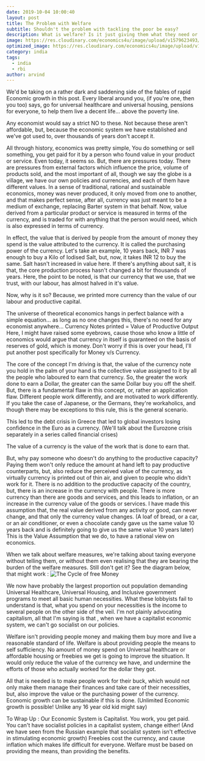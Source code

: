 ```yaml
---
date: 2019-10-04 10:00:40
layout: post
title: The Problem with Welfare
subtitle: Shouldn't the problem with tackling the poor be easy?
description: What is welfare? Is it just giving them what they need or making them work for what they want?
image: https://res.cloudinary.com/economics4u/image/upload/v1579623493/homeless_f9aybh.jpg
optimized_image: https://res.cloudinary.com/economics4u/image/upload/v1579623493/homeless_f9aybh.jpg
category: india
tags:
  - india
  - rbi
author: arvind
---
```


We'd be taking on a rather dark and saddening side of the fables of rapid Economic growth in this post. Every liberal around you, (if you're one, then you too) says, go for universal healthcare and universal housing, pensions for everyone, to help them live a decent life... above the poverty line.

Any economist would say a strict NO to these. Not because these aren't affordable, but, because the economic system we have established and we've got used to, over thousands of years don't accept it.

All through history, economics was pretty simple, You do something or sell something, you get paid for it by a person who found value in your product or service. Even today, it seems so. But, there are pressures today. There are pressures from external factors which influence the price, volume of products sold, and the most important of all, though we say the globe is a village, we have our own policies and currencies, and each of them have different values.
In a sense of traditional, rational and sustainable economics, money was never produced, it only moved from one to another, and that makes perfect sense, after all, currency was just meant to be a medium of exchange, replacing Barter system in that behalf.
Now, value derived from a particular product or service is measured in terms of the currency, and is traded for with anything that the person would need, which is also expressed in terms of currency.

In effect, the value that is derived by people from the amount of money they spend is the value attributed to the currency. It is called the purchasing power of the currency. Let's take an example, 10 years back, INR 7 was enough to buy a Kilo of Iodised Salt, but, now, it takes INR 12 to buy the same. Salt hasn't increased in value here. If there's anything about salt, it is that, the core production process hasn't changed a bit for thousands of years. Here, the point to be noted, is that our currency that we use, that we trust, with our labour, has almost halved in it's value.

Now, why is it so? Because, we printed more currency than the value of our labour and productive capital.

The universe of theoretical economics hangs in perfect balance with a simple equation... as long as no one changes this, there's no need for any economist anywhere...
Currency Notes printed = Value of Productive Output
Here, I might have raised some eyebrows, cause those who know a little of economics would argue that currency in itself is guaranteed on the basis of reserves of gold, which is money. Don't worry if this is over your head, I'll put another post specifically for Money v/s Currency.

The core of the concept I'm driving is that, the value of the currency note you hold in the palm of your hand is the collective value assigned to it by all the people who laboured to earn that currency.
So, the greater the work done to earn a Dollar, the greater can the same Dollar buy you off the shelf.
But, there is a fundamental flaw in this concept, or, rather an application flaw. Different people work differently, and are motivated to work differently. If you take the case of Japanese, or the Germans, they're workaholics, and though there may be exceptions to this rule, this is the general scenario.

This led to the debt crisis in Greece that led to global investors losing confidence in the Euro as a currency. (We'll talk about the Eurozone crisis separately in a series called financial crises)

The value of a currency is the value of the work that is done to earn that.

But, why pay someone who doesn't do anything to the productive capacity? Paying them won't only reduce the amount at hand left to pay productive counterparts, but, also reduce the perceived value of the currency, as virtually currency is printed out of thin air, and given to people who didn't work for it. There is no addition to the productive capacity of the country, but, there is an increase in the currency with people.
There is more currency than there are goods and services, and this leads to inflation, or an increase in the currency value of the goods or services. 
I have made this assumption that, the real value derived from any activity or good, can never change, and that only the currency value changes. (A loaf of bread, or a car, or an air conditioner, or even a chocolate candy gave us the same value 10 years back and is definitely going to give us the same value 10 years later) This is the Value Assumption that we do, to have a rational view on economics.

When we talk about welfare measures, we're talking about taxing everyone without telling them, or without them even realising that they are bearing the burden of the welfare measures. Still don't get it? See the diagram below, that might work :
![The Cycle of free Money](https://res.cloudinary.com/economics4u/image/upload/v1579623795/the_cycle_of_free_money_q8sdby.jpg)

We now have probably the largest proportion out population demanding Universal Healthcare, Universal Housing, and Inclusive government programs to meet all basic human necessities. What these lobbyists fail to understand is that, what you spend on your necessities is the income to several people on the other side of the veil.
I'm not plainly advocating capitalism, all that I'm saying is that , when we have a capitalist economic system, we can't go socialist on our policies.

Welfare isn't providing people money and making them buy more and live a reasonable standard of life. Welfare is about providing people the means to self sufficiency. No amount of money spend on Universal healthcare or affordable housing or freebies we get is going to improve the situation. It would only reduce the value of the currency we have, and undermine the efforts of those who actually worked for the dollar they got.

 All that is needed is to make people work for their buck, which would not only make them manage their finances and take care of their necessities, but, also improve the value or the purchasing power of the currency. 
Economic growth can be sustainable if this is done. (Unlimited Economic growth is possible! Unlike any 16 year old kid might say)

To Wrap Up :
Our Economic System is Capitalist. You work, you get paid.
You can't have socialist policies in a capitalist system, change either! (And we have seen from the Russian example that socialist system isn't effective in stimulating economic growth)
Freebies cost the currency, and cause inflation which makes life difficult for everyone.
Welfare must be based on providing the means, than providing the benefits.